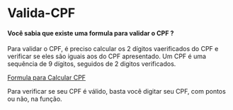 # Valida-CPF

#### Você sabia que existe uma formula para validar o CPF ?
Para validar o CPF, é preciso calcular os 2 dígitos vaerificados do CPF e verificar se eles são iguais aos do CPF apresentado.
Um CPF é uma sequência de 9 dígitos, seguidos de 2 digitos verificados.

[Formula para Calcular CPF](https://www.calculadorafacil.com.br/computacao/validar-cpf)

Para verificar se seu CPF é válido, basta você digitar seu CPF, com pontos ou não, na função.
